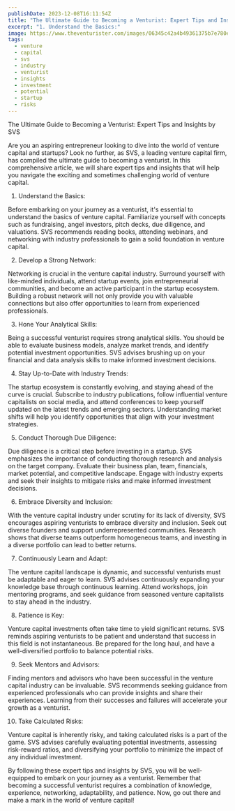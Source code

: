 ```yaml
---
publishDate: 2023-12-08T16:11:54Z
title: "The Ultimate Guide to Becoming a Venturist: Expert Tips and Insights by SVS"
excerpt: "1. Understand the Basics:"
image: https://www.theventurister.com/images/06345c42a4b49361375b7e780e6b3882.png
tags:
  - venture
  - capital
  - svs
  - industry
  - venturist
  - insights
  - investment
  - potential
  - startup
  - risks
---
```


The Ultimate Guide to Becoming a Venturist: Expert Tips and Insights by SVS

Are you an aspiring entrepreneur looking to dive into the world of venture capital and startups? Look no further, as SVS, a leading venture capital firm, has compiled the ultimate guide to becoming a venturist. In this comprehensive article, we will share expert tips and insights that will help you navigate the exciting and sometimes challenging world of venture capital.

1. Understand the Basics:

Before embarking on your journey as a venturist, it's essential to understand the basics of venture capital. Familiarize yourself with concepts such as fundraising, angel investors, pitch decks, due diligence, and valuations. SVS recommends reading books, attending webinars, and networking with industry professionals to gain a solid foundation in venture capital.

2. Develop a Strong Network:

Networking is crucial in the venture capital industry. Surround yourself with like-minded individuals, attend startup events, join entrepreneurial communities, and become an active participant in the startup ecosystem. Building a robust network will not only provide you with valuable connections but also offer opportunities to learn from experienced professionals.

3. Hone Your Analytical Skills:

Being a successful venturist requires strong analytical skills. You should be able to evaluate business models, analyze market trends, and identify potential investment opportunities. SVS advises brushing up on your financial and data analysis skills to make informed investment decisions.

4. Stay Up-to-Date with Industry Trends:

The startup ecosystem is constantly evolving, and staying ahead of the curve is crucial. Subscribe to industry publications, follow influential venture capitalists on social media, and attend conferences to keep yourself updated on the latest trends and emerging sectors. Understanding market shifts will help you identify opportunities that align with your investment strategies.

5. Conduct Thorough Due Diligence:

Due diligence is a critical step before investing in a startup. SVS emphasizes the importance of conducting thorough research and analysis on the target company. Evaluate their business plan, team, financials, market potential, and competitive landscape. Engage with industry experts and seek their insights to mitigate risks and make informed investment decisions.

6. Embrace Diversity and Inclusion:

With the venture capital industry under scrutiny for its lack of diversity, SVS encourages aspiring venturists to embrace diversity and inclusion. Seek out diverse founders and support underrepresented communities. Research shows that diverse teams outperform homogeneous teams, and investing in a diverse portfolio can lead to better returns.

7. Continuously Learn and Adapt:

The venture capital landscape is dynamic, and successful venturists must be adaptable and eager to learn. SVS advises continuously expanding your knowledge base through continuous learning. Attend workshops, join mentoring programs, and seek guidance from seasoned venture capitalists to stay ahead in the industry.

8. Patience is Key:

Venture capital investments often take time to yield significant returns. SVS reminds aspiring venturists to be patient and understand that success in this field is not instantaneous. Be prepared for the long haul, and have a well-diversified portfolio to balance potential risks.

9. Seek Mentors and Advisors:

Finding mentors and advisors who have been successful in the venture capital industry can be invaluable. SVS recommends seeking guidance from experienced professionals who can provide insights and share their experiences. Learning from their successes and failures will accelerate your growth as a venturist.

10. Take Calculated Risks:

Venture capital is inherently risky, and taking calculated risks is a part of the game. SVS advises carefully evaluating potential investments, assessing risk-reward ratios, and diversifying your portfolio to minimize the impact of any individual investment.

By following these expert tips and insights by SVS, you will be well-equipped to embark on your journey as a venturist. Remember that becoming a successful venturist requires a combination of knowledge, experience, networking, adaptability, and patience. Now, go out there and make a mark in the world of venture capital!
